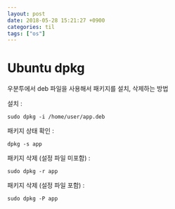 ```yaml
---
layout: post
date: 2018-05-28 15:21:27 +0900
categories: til
tags: ["os"]
---
```


# Ubuntu dpkg

우분투에서 deb 파일을 사용해서 패키지를 설치, 삭제하는 방법

설치 :

    sudo dpkg -i /home/user/app.deb


패키지 상태 확인 :

    dpkg -s app

패키지 삭제 (설정 파일 미포함) :

    sudo dpkg -r app

패키지 삭제 (설정 파일 포함) :

    sudo dpkg -P app
